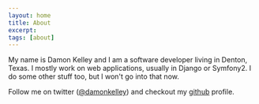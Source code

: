 ```yaml
---
layout: home
title: About
excerpt:
tags: [about]
---
```


My name is Damon Kelley and I am a software developer living in Denton, Texas. I mostly work on web applications, usually in Django or Symfony2. I do some other stuff too, but I won't go into that now.


Follow me on twitter ([@damonkelley](http://twitter.com/damonkelley)) and checkout my [github](http://github.com/damonkelley) profile.
